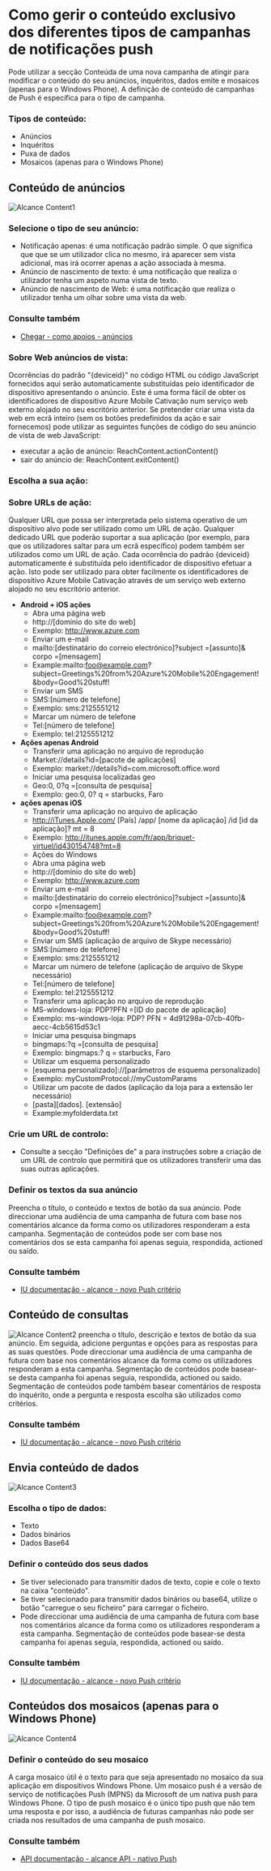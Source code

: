 <properties 
   pageTitle="Interface de utilizador do Azure Cativação móvel - alcance conteúdo" 
   description="Saiba como gerir o conteúdo exclusivo dos diferentes tipos de campanhas de notificações push no Azure Mobile Cativação" 
   services="mobile-engagement" 
   documentationCenter="" 
   authors="piyushjo" 
   manager="dwrede" 
   editor=""/>

<tags
   ms.service="mobile-engagement"
   ms.devlang="na"
   ms.topic="article"
   ms.tgt_pltfrm="mobile-multiple"
   ms.workload="mobile" 
   ms.date="08/19/2016"
   ms.author="piyushjo"/>

# <a name="how-to-manage-the-unique-content-of-the-different-types-of-push-notification-campaigns"></a>Como gerir o conteúdo exclusivo dos diferentes tipos de campanhas de notificações push
 
Pode utilizar a secção Conteúda de uma nova campanha de atingir para modificar o conteúdo do seu anúncios, inquéritos, dados emite e mosaicos (apenas para o Windows Phone). A definição de conteúdo de campanhas de Push é específica para o tipo de campanha. 
 
### <a name="content-types"></a>Tipos de conteúdo:
- Anúncios
- Inquéritos
- Puxa de dados
- Mosaicos (apenas para o Windows Phone)
 
## <a name="content-of-announcements"></a>Conteúdo de anúncios
 ![Alcance Content1][30] 

### <a name="choose-the-type-of-your-announcement"></a>Selecione o tipo de seu anúncio:
-    Notificação apenas: é uma notificação padrão simple. O que significa que que se um utilizador clica no mesmo, irá aparecer sem vista adicional, mas irá ocorrer apenas a ação associada à mesma.
-    Anúncio de nascimento de texto: é uma notificação que realiza o utilizador tenha um aspeto numa vista de texto.
-    Anúncio de nascimento de Web: é uma notificação que realiza o utilizador tenha um olhar sobre uma vista da web.

### <a name="see-also"></a>Consulte também
- [Chegar - como apoios - anúncios][Link 3] 

### <a name="about-web-view-announcements"></a>Sobre Web anúncios de vista:
Ocorrências do padrão "{deviceid}" no código HTML ou código JavaScript fornecidos aqui serão automaticamente substituídas pelo identificador de dispositivo apresentando o anúncio. Este é uma forma fácil de obter os identificadores de dispositivo Azure Mobile Cativação num serviço web externo alojado no seu escritório anterior.
Se pretender criar uma vista da web em ecrã inteiro (sem os botões predefinidos da ação e sair fornecemos) pode utilizar as seguintes funções de código do seu anúncio de vista de web JavaScript: 

-    executar a ação de anúncio: ReachContent.actionContent()
-    sair do anúncio de: ReachContent.exitContent()
 
### <a name="choose-your-action"></a>Escolha a sua ação:

### <a name="about-action-urls"></a>Sobre URLs de ação:
Qualquer URL que possa ser interpretada pelo sistema operativo de um dispositivo alvo pode ser utilizado como um URL de ação.
Qualquer dedicado URL que poderão suportar a sua aplicação (por exemplo, para que os utilizadores saltar para um ecrã específico) podem também ser utilizados como um URL de ação.
Cada ocorrência do padrão {deviceid} automaticamente é substituída pelo identificador de dispositivo efetuar a ação. Isto pode ser utilizado para obter facilmente os identificadores de dispositivo Azure Mobile Cativação através de um serviço web externo alojado no seu escritório anterior.

- **Android + iOS ações**
    - Abra uma página web
    - http://\[domínio do site do web\] 
    - Exemplo: http://www.azure.com
    - Enviar um e-mail
    - mailto:\[destinatário do correio electrónico\]?subject =\[assunto\]& corpo =\[mensagem\] 
    - Example:mailto:foo@example.com?subject=Greetings%20from%20Azure%20Mobile%20Engagement!&body=Good%20stuff!
    - Enviar um SMS
    - SMS:\[número de telefone\] 
    - Exemplo: sms:2125551212
    - Marcar um número de telefone
    - Tel:\[número de telefone\] 
    - Exemplo: tel:2125551212
- **Ações apenas Android**
    - Transferir uma aplicação no arquivo de reprodução
    - Market://details?id=\[pacote de aplicações\] 
    - Exemplo: market://details?id=com.microsoft.office.word
    - Iniciar uma pesquisa localizadas geo
    - Geo:0, 0?q =\[consulta de pesquisa\] 
    - Exemplo: geo:0, 0? q = starbucks, Faro
- **ações apenas iOS**
    - Transferir uma aplicação no arquivo de aplicação
    - http://iTunes.Apple.com/ [País] /app/ [nome da aplicação] /id [id da aplicação]? mt = 8 
    - Exemplo: http://itunes.apple.com/fr/app/briquet-virtuel/id430154748?mt=8
    - Ações do Windows
    - Abra uma página web
    - http://\[domínio do site do web\] 
    - Exemplo: http://www.azure.com
    - Enviar um e-mail
    - mailto:\[destinatário do correio electrónico\]?subject =\[assunto\]& corpo =\[mensagem\] 
    - Example:mailto:foo@example.com?subject=Greetings%20from%20Azure%20Mobile%20Engagement!&body=Good%20stuff!
    - Enviar um SMS (aplicação de arquivo de Skype necessário)
    - SMS:\[número de telefone\] 
    - Exemplo: sms:2125551212
    - Marcar um número de telefone (aplicação de arquivo de Skype necessário)
    - Tel:\[número de telefone\] 
    - Exemplo: tel:2125551212
    - Transferir uma aplicação no arquivo de reprodução
    - MS-windows-loja: PDP?PFN =\[ID do pacote de aplicação\] 
    - Exemplo: ms-windows-loja: PDP? PFN = 4d91298a-07cb-40fb-aecc-4cb5615d53c1
    - Iniciar uma pesquisa bingmaps
    - bingmaps:?q =\[consulta de pesquisa\] 
    - Exemplo: bingmaps:? q = starbucks, Faro
    - Utilizar um esquema personalizado
    - \[esquema personalizado\]://\[parâmetros de esquema personalizado\] 
    - Exemplo: myCustomProtocol://myCustomParams
    - Utilizar um pacote de dados (aplicação da loja para a extensão ler necessário)
    - \[pasta\]\[dados\]. \[extensão\] 
    - Example:myfolderdata.txt
 
### <a name="build-a-tracking-url"></a>Crie um URL de controlo:
-    Consulte a secção "Definições de" a <UI Documentation> para instruções sobre a criação de um URL de controlo que permitirá que os utilizadores transferir uma das suas outras aplicações.
 
### <a name="define-the-texts-of-your-announcement"></a>Definir os textos da sua anúncio
Preencha o título, o conteúdo e textos de botão da sua anúncio. Pode direccionar uma audiência de uma campanha de futura com base nos comentários alcance da forma como os utilizadores responderam a esta campanha. Segmentação de conteúdos pode ser com base nos comentários dos se esta campanha foi apenas seguia, respondida, actioned ou saído.

### <a name="see-also"></a>Consulte também
- [IU documentação - alcance - novo Push critério][Link 28]

## <a name="content-of-polls"></a>Conteúdo de consultas
![Alcance Content2][31] preencha o título, descrição e textos de botão da sua anúncio. Em seguida, adicione perguntas e opções para as respostas para as suas questões.
Pode direccionar uma audiência de uma campanha de futura com base nos comentários alcance da forma como os utilizadores responderam a esta campanha. Segmentação de conteúdos pode basear-se desta campanha foi apenas seguia, respondida, actioned ou saído. Segmentação de conteúdos pode também basear comentários de resposta do inquérito, onde a pergunta e resposta escolha são utilizados como critérios.

### <a name="see-also"></a>Consulte também
- [IU documentação - alcance - novo Push critério][Link 28]
 
## <a name="content-of-data-pushes"></a>Envia conteúdo de dados
![Alcance Content3][32] 

### <a name="choose-the-type-of-your-data"></a>Escolha o tipo de dados:
- Texto
- Dados binários
- Dados Base64

### <a name="define-the-content-of-your-data"></a>Definir o conteúdo dos seus dados
- Se tiver selecionado para transmitir dados de texto, copie e cole o texto na caixa "conteúdo".
- Se tiver selecionado para transmitir dados binários ou base64, utilize o botão "carregue o seu ficheiro" para carregar o ficheiro.
- Pode direccionar uma audiência de uma campanha de futura com base nos comentários alcance da forma como os utilizadores responderam a esta campanha. Segmentação de conteúdos pode basear-se desta campanha foi apenas seguia, respondida, actioned ou saído.

### <a name="see-also"></a>Consulte também
- [IU documentação - alcance - novo Push critério][Link 28]

## <a name="content-of-tiles-windows-phone-only"></a>Conteúdos dos mosaicos (apenas para o Windows Phone)
![Alcance Content4][33]

### <a name="define-the-content-of-your-tile"></a>Definir o conteúdo do seu mosaico
A carga mosaico útil é o texto para que seja apresentado no mosaico da sua aplicação em dispositivos Windows Phone.
Um mosaico push é a versão de serviço de notificações Push (MPNS) da Microsoft de um nativa push para Windows Phone. O tipo de push mosaico é o único tipo push que não tem uma resposta e por isso, a audiência de futuras campanhas não pode ser criada nos resultados de uma campanha de push mosaico. 

### <a name="see-also"></a>Consulte também
- [API documentação - alcance API - nativo Push][Link 4]

<!--Image references-->
[1]: ./media/mobile-engagement-user-interface-navigation/navigation1.png
[2]: ./media/mobile-engagement-user-interface-home/home1.png
[3]: ./media/mobile-engagement-user-interface-home/home2.png
[4]: ./media/mobile-engagement-user-interface-home/home3.png
[5]: ./media/mobile-engagement-user-interface-home/home4.png
[6]: ./media/mobile-engagement-user-interface-home/home5.png
[7]: ./media/mobile-engagement-user-interface-my-account/myaccount1.png
[8]: ./media/mobile-engagement-user-interface-my-account/myaccount2.png
[9]: ./media/mobile-engagement-user-interface-my-account/myaccount3.png
[10]: ./media/mobile-engagement-user-interface-analytics/analytics1.png
[11]: ./media/mobile-engagement-user-interface-analytics/analytics2.png
[12]: ./media/mobile-engagement-user-interface-analytics/analytics3.png
[13]: ./media/mobile-engagement-user-interface-analytics/analytics4.png
[14]: ./media/mobile-engagement-user-interface-monitor/monitor1.png
[15]: ./media/mobile-engagement-user-interface-monitor/monitor2.png
[16]: ./media/mobile-engagement-user-interface-monitor/monitor3.png
[17]: ./media/mobile-engagement-user-interface-monitor/monitor4.png
[18]: ./media/mobile-engagement-user-interface-reach/reach1.png
[19]: ./media/mobile-engagement-user-interface-reach/reach2.png
[20]: ./media/mobile-engagement-user-interface-reach-campaign/Reach-Campaign1.png
[21]: ./media/mobile-engagement-user-interface-reach-campaign/Reach-Campaign2.png
[22]: ./media/mobile-engagement-user-interface-reach-campaign/Reach-Campaign3.png
[23]: ./media/mobile-engagement-user-interface-reach-campaign/Reach-Campaign4.png
[24]: ./media/mobile-engagement-user-interface-reach-campaign/Reach-Campaign5.png
[25]: ./media/mobile-engagement-user-interface-reach-campaign/Reach-Campaign6.png
[26]: ./media/mobile-engagement-user-interface-reach-campaign/Reach-Campaign7.png
[27]: ./media/mobile-engagement-user-interface-reach-campaign/Reach-Campaign8.png
[28]: ./media/mobile-engagement-user-interface-reach-campaign/Reach-Campaign9.png
[29]: ./media/mobile-engagement-user-interface-reach-criterion/Reach-Criterion1.png
[30]: ./media/mobile-engagement-user-interface-reach-content/Reach-Content1.png
[31]: ./media/mobile-engagement-user-interface-reach-content/Reach-Content2.png
[32]: ./media/mobile-engagement-user-interface-reach-content/Reach-Content3.png
[33]: ./media/mobile-engagement-user-interface-reach-content/Reach-Content4.png
[34]: ./media/mobile-engagement-user-interface-dashboard/dashboard1.png
[35]: ./media/mobile-engagement-user-interface-segments/segments1.png
[36]: ./media/mobile-engagement-user-interface-segments/segments2.png
[37]: ./media/mobile-engagement-user-interface-segments/segments3.png
[38]: ./media/mobile-engagement-user-interface-segments/segments4.png
[39]: ./media/mobile-engagement-user-interface-segments/segments5.png
[40]: ./media/mobile-engagement-user-interface-segments/segments6.png
[41]: ./media/mobile-engagement-user-interface-segments/segments7.png
[42]: ./media/mobile-engagement-user-interface-segments/segments8.png
[43]: ./media/mobile-engagement-user-interface-segments/segments9.png
[44]: ./media/mobile-engagement-user-interface-segments/segments10.png
[45]: ./media/mobile-engagement-user-interface-segments/segments11.png
[46]: ./media/mobile-engagement-user-interface-settings/settings1.png
[47]: ./media/mobile-engagement-user-interface-settings/settings2.png
[48]: ./media/mobile-engagement-user-interface-settings/settings3.png
[49]: ./media/mobile-engagement-user-interface-settings/settings4.png
[50]: ./media/mobile-engagement-user-interface-settings/settings5.png
[51]: ./media/mobile-engagement-user-interface-settings/settings6.png
[52]: ./media/mobile-engagement-user-interface-settings/settings7.png
[53]: ./media/mobile-engagement-user-interface-settings/settings8.png
[54]: ./media/mobile-engagement-user-interface-settings/settings9.png
[55]: ./media/mobile-engagement-user-interface-settings/settings10.png
[56]: ./media/mobile-engagement-user-interface-settings/settings11.png
[57]: ./media/mobile-engagement-user-interface-settings/settings12.png
[58]: ./media/mobile-engagement-user-interface-settings/settings13.png

<!--Link references-->
[Link 1]: mobile-engagement-user-interface.md
[Link 2]: mobile-engagement-troubleshooting-guide.md
[Link 3]: mobile-engagement-how-tos.md
[Link 4]: http://go.microsoft.com/fwlink/?LinkID=525553
[Link 5]: http://go.microsoft.com/fwlink/?LinkID=525554
[Link 6]: http://go.microsoft.com/fwlink/?LinkId=525555
[Link 7]: https://account.windowsazure.com/PreviewFeatures
[Link 8]: https://social.msdn.microsoft.com/Forums/azure/home?forum=azuremobileengagement
[Link 9]: http://azure.microsoft.com/services/mobile-engagement/
[Link 10]: http://azure.microsoft.com/documentation/services/mobile-engagement/
[Link 11]: http://azure.microsoft.com/pricing/details/mobile-engagement/
[Link 12]: mobile-engagement-user-interface-navigation.md
[Link 13]: mobile-engagement-user-interface-home.md
[Link 14]: mobile-engagement-user-interface-my-account.md
[Link 15]: mobile-engagement-user-interface-analytics.md
[Link 16]: mobile-engagement-user-interface-monitor.md
[Link 17]: mobile-engagement-user-interface-reach.md
[Link 18]: mobile-engagement-user-interface-segments.md
[Link 19]: mobile-engagement-user-interface-dashboard.md
[Link 20]: mobile-engagement-user-interface-settings.md
[Link 21]: mobile-engagement-troubleshooting-guide-analytics.md
[Link 22]: mobile-engagement-troubleshooting-guide-apis.md
[Link 23]: mobile-engagement-troubleshooting-guide-push-reach.md
[Link 24]: mobile-engagement-troubleshooting-guide-service.md
[Link 25]: mobile-engagement-troubleshooting-guide-sdk.md
[Link 26]: mobile-engagement-troubleshooting-guide-sr-info.md
[Link 27]: mobile-engagement-user-interface-reach-campaign.md
[Link 28]: mobile-engagement-user-interface-reach-criterion.md
[Link 29]: mobile-engagement-user-interface-reach-content.md
 
